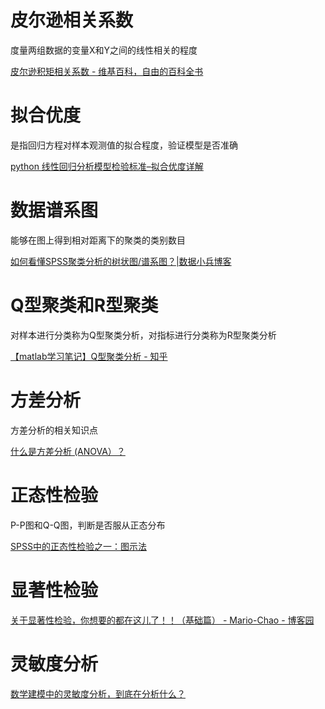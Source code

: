 # 皮尔逊相关系数

度量两组数据的变量X和Y之间的线性相关的程度

[皮尔逊积矩相关系数 - 维基百科，自由的百科全书](https://zh.wikipedia.org/wiki/%E7%9A%AE%E5%B0%94%E9%80%8A%E7%A7%AF%E7%9F%A9%E7%9B%B8%E5%85%B3%E7%B3%BB%E6%95%B0)

# 拟合优度

是指回归方程对样本观测值的拟合程度，验证模型是否准确

[python 线性回归分析模型检验标准–拟合优度详解](https://cloud.tencent.com/developer/article/1743486)

# 数据谱系图

能够在图上得到相对距离下的聚类的类别数目

[如何看懂SPSS聚类分析的树状图/谱系图？|数据小兵博客](http://www.datasoldier.net/archives/324)

# Q型聚类和R型聚类

对样本进行分类称为Q型聚类分析，对指标进行分类称为R型聚类分析

[【matlab学习笔记】Q型聚类分析 - 知乎](https://zhuanlan.zhihu.com/p/22946500)

# 方差分析

方差分析的相关知识点

[什么是方差分析 (ANOVA）？](https://www.tibco.com/zh-hans/reference-center/what-is-analysis-of-variance-anova)

# 正态性检验

P-P图和Q-Q图，判断是否服从正态分布

[SPSS中的正态性检验之一：图示法](https://zhuanlan.zhihu.com/p/281879993)

# 显著性检验

[关于显著性检验，你想要的都在这儿了！！（基础篇） - Mario-Chao - 博客园](https://www.cnblogs.com/hdu-zsk/p/6293721.html)

# 灵敏度分析

[数学建模中的灵敏度分析，到底在分析什么？](https://zhuanlan.zhihu.com/p/69059271)
